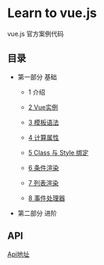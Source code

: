 Learn to vue.js
======================
vue.js 官方案例代码

## 目录

- 第一部分 基础

    - 1 介绍

    - [2 Vue实例](./notes/02.instance.md)
    
    - [3 模板语法](./notes/03.syntax.md)

    - [4 计算属性](./notes/04.computed.md)
    
    - [5 Class 与 Style 绑定](./notes/05.class-and-style.md)
    
    - [6 条件渲染](./notes/06.conditional.md)
    
    - [7 列表渲染](./notes/07.list.md)
  
    - [8 事件处理器](./notes/08.events.md)
    
- 第二部分 进阶


## API

[Api地址](./api/index.md)